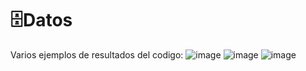 # 🗄️Datos

Varios ejemplos de resultados del codigo:
![image](https://github.com/user-attachments/assets/1d319f9f-aded-4633-b450-82e4ba54c07a)
![image](https://github.com/user-attachments/assets/ca8f2748-b1fe-4ff3-8a5a-f4807b272853)
![image](https://github.com/user-attachments/assets/9e843523-6377-4a57-a341-fab77e0844e9)
